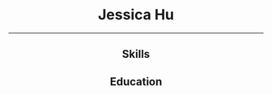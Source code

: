 <!DOCTYPE html>
<html>
<head>
  <h1 align="center">Jessica Hu</h1>
  <hr>
</head>
<body>

<h2 align="center"><b>Skills</b></h2>
<h2 align="center">Education</h2>


</body>
</html>
